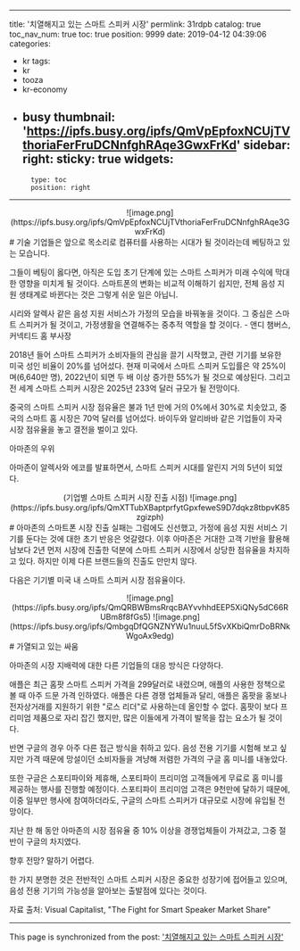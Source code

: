 
---
title: '치열해지고 있는 스마트 스피커 시장'
permlink: 31rdpb
catalog: true
toc_nav_num: true
toc: true
position: 9999
date: 2019-04-12 04:39:06
categories:
- kr
tags:
- kr
- tooza
- kr-economy
- busy
thumbnail: 'https://ipfs.busy.org/ipfs/QmVpEpfoxNCUjTVthoriaFerFruDCNnfghRAqe3GwxFrKd'
sidebar:
    right:
        sticky: true
widgets:
    -
        type: toc
        position: right
---


<center>
![image.png](https://ipfs.busy.org/ipfs/QmVpEpfoxNCUjTVthoriaFerFruDCNnfghRAqe3GwxFrKd)
</center>
#
기술 기업들은 앞으로 목소리로 컴퓨터를 사용하는 시대가 될 것이라는데 베팅하고 있는 모습니다. 

 

그들이 베팅이 옳다면, 아직은 도입 초기 단계에 있는 스마트 스피커가 미래 수익에 막대한 영향을 미치게 될 것이다. 스마트폰의 변화는 비교적 이해하기 쉽지만, 전체 음성 지원 생태계로 바뀐다는 것은 그렇게 쉬운 일은 아닙니.

 

시리와 알렉사 같은 음성 지원 서비스가 가정의 모습을 바꿔놓을 것이다. 그 중심은 스마트 스피커가 될 것이고, 가정생활을 연결해주는 중추적 역할을 할 것이다. - 앤디 챔버스, 커넥티드 홈 부사장

 

2018년 들어 스마트 스피커가 소비자들의 관심을 끌기 시작했고, 관련 기기를 보유한 미국 성인 비율이 20%를 넘어섰다. 현재 미국에서 스마트 스피커 도입률은 약 25%이며(6,640만 명), 2022년이 되면 두 배 이상 증가한 55%가 될 것으로 예상된다. 그리고 전 세계 스마트 스피커 시장은 2025년 233억 달러 규모가 될 전망이다.

 

중국의 스마트 스피커 시장 점유율은 불과 1년 만에 거의 0%에서 30%로 치솟았고, 중국의 스마트 홈 시장은 70억 달러를 넘어섰다. 바이두와 알리바바 같은 기업들이 자국 시장 점유율을 놓고 결전을 벌이고 있다. 

 

아마존의 우위

 

아마존이 알렉사와 에코를 발표하면서, 스마트 스피커 시대를 알린지 거의 5년이 되었다.
<center>
(기업별 스마트 스피커 시장 진출 시점)
![image.png](https://ipfs.busy.org/ipfs/QmXTTubXBaptprfytGpxfeweS9D7dqkz8tbpvK85zgizph)</center>
#
아마존의 스마트폰 시장 진출 실패는 그럼에도 신선했고, 가정에 음성 지원 서비스 기기를 둔다는 것에 대한 초기 반응은 엇갈렸다. 이후 아마존은 거대한 고객 기반을 활용해 남보다 2년 먼저 시장에 진출한 덕분에 스마트 스피커 시장에서 상당한 점유율을 차지하고 있다. 하지만 이제 다른 브랜드들의 진출도 만만치 않다. 

 

다음은 기기별 미국 내 스마트 스피커 시장 점유율이다.
<center>
![image.png](https://ipfs.busy.org/ipfs/QmQRBWBmsRrqcBAYvvhhdEEP5XiQNy5dC66RUBm8f8fGs5)
![image.png](https://ipfs.busy.org/ipfs/QmbgqDfQGNZNYWu1nuuL5fSvXKbiQmrDoBRNkWgoAx9edg)
</center>
#
가열되고 있는 싸움

 

아마존의 시장 지배력에 대한 다른 기업들의 대응 방식은 다양하다.

 

애플은 최근 홈팟 스마트 스피커 가격을 299달러로 내렸으며, 애플의 사용한 정책으로 볼 때 아주 드문 가격 인하였다. 애플은 다른 경쟁 업체들과 달리, 애플은 홈팟을 홍보나 전자상거래를 지원하기 위한 "로스 리더"로 사용하는데 올인할 수 없다. 홈팟이 보다 프리미엄 제품으로 자리 잡긴 했지만, 많은 이들에게 가격이 발목을 잡는 요소가 될 것이다.

 

반면 구글의 경우 아주 다른 접근 방식을 취하고 있다. 음성 전용 기기를 시험해 보고 싶지만 가격 때문에 망설이던 소비자들을 겨냥해 저렴한 가격의 구글 홈 미니를 내놓았다. 

 

또한 구글은 스포티파이와 제휴해, 스포티파이 프리미엄 고객들에게 무료로 홈 미니를 제공하는 행사를 진행할 예정이다. 스포티파이 프리미엄 고객은 9천만에 달하기 때문에, 이중 일부만 행사에 참여하더라도, 구글의 스마트 스피커가 대규모로 시장에 유입될 전망이다.

 

지난 한 해 동안 아마존의 시장 점유율 중 10% 이상을 경쟁업체들이 가져갔고, 그중 절반이 구글의 차지였다.

 

향후 전망? 말하기 어렵다.

 

한 가지 분명한 것은 전반적인 스마트 스피커 시장은 ​​중요한 성장기에 접어들고 있으며, 음성 전용 기기의 가능성을 알아보는 출발점에 있다는 것이다. 

 

자료 출처: Visual Capitalist, "The Fight for Smart Speaker Market Share"





- - -

This page is synchronized from the post: ['치열해지고 있는 스마트 스피커 시장'](https://steemit.com/@pius.pius/31rdpb)

